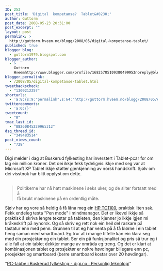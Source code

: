 ```yaml
---
ID: 253
post_title: 'Digital  kompetanse?  Tablet&#8230;'
author: Guttorm
post_date: 2008-05-23 20:31:00
post_excerpt: ""
layout: post
permalink: >
  http://guttorm.hveem.no/blogg/2008/05/digital-kompetanse-tablet/
published: true
blogger_blog:
  - guttorm1979.blogspot.com
blogger_author:
  - >
    Guttorm
    Hveemhttp://www.blogger.com/profile/16825705109380499953noreply@blogger.com
blogger_permalink:
  - /2008/05/digital-kompetanse-tablet.html
tweetbackscheck:
  - "1309212257"
shorturls:
  - 'a:8:{s:9:"permalink";s:64:"http://guttorm.hveem.no/blogg/2008/05/digital-kompetanse-tablet/";s:7:"tinyurl";s:25:"http://tinyurl.com/dzq8cb";s:4:"isgd";s:17:"http://is.gd/h9gj";s:5:"bitly";s:19:"http://bit.ly/14CmO";s:5:"snipr";s:22:"http://snipr.com/aovfc";s:5:"snurl";s:22:"http://snurl.com/aovfc";s:7:"snipurl";s:24:"http://snipurl.com/aovfc";s:4:"trim";s:17:"http://tr.im/cip7";}'
twittercomments:
  - 'a:0:{}'
tweetcount:
  - "0"
tmac_last_id:
  - "88260845229965312"
dsq_thread_id:
  - "349483514"
post_views_count:
  - "728"
---
```

Digi melder i dag at Buskerud fylkesting har inverstert i Tablet-pcar for om lag ein million kroner. Det dei ikkje fekk tydeligvis ikkje med seg var at Microsoft XP Tablet ikkje støtter gjenkjenning av norsk handskrift. Sjølv om dei visstnok har blitt opplyst om dette.<br /><br /><blockquote><p>Politikerne har nå hatt maskinene i seks uker, og de sliter fortsatt med å<br />få brukt maskinene på en ordentlig måte.</p></blockquote><p>Sjølv har eg vore så heldig å få låna meg ein <a href="http://www.tabletpc2.com/Review-HPTC1100.htm">HP TC1100</a>, praktisk liten sak. Fekk endeleg testa "Pen mode" i mindmanager. Det er likevel ikkje så praktisk å skriva lengre tekstar på tableten, den kjenner jo ikkje igjen mi kråkeskrift på nynorsk. Og så skriv eg rett nok ein heil del raskare på tastatur enn med penn. Grunnen til at eg har venta på å få klørne i ein tablet heng saman med smartboard. Eg trur at i mange tilfelle kan ein klara seg med ein prosjektør og ein tablet. Ser ein på funksjonalitet og pris så trur eg i alle fall at ein tablet dekkjer mange av områda eg treng. Og det er klart at kombinasjonen tablet og prosjektør er nokre høvdingar billegare enn pc, prosjektør og smartboard (berre smartboard kostar over 20 høvdingar).</p><p>"<a href="http://www.digi.no/php/art.php?id=532931">PC-tabbe i Buskerud fylkesting - digi.no : Personlig teknologi</a>" </p>